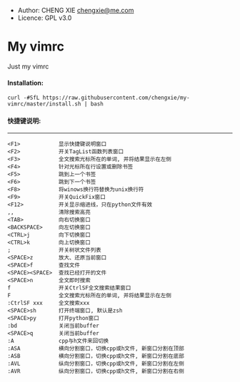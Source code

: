 * Author:  CHENG XIE <chengxie@me.com>
* Licence: GPL v3.0

# My vimrc
Just my vimrc

#### Installation:
```
curl -#SfL https://raw.githubusercontent.com/chengxie/my-vimrc/master/install.sh | bash
```
#### 快捷键说明:
---------------------------------------------------------------------------------------
```
<F1>            显示快捷键说明窗口
<F2>            开关TagList函数列表窗口
<F3>            全文搜索光标所在的单词, 并将结果显示在左侧
<F4>            针对光标所在行设置或删除书签
<F5>            跳到上一个书签
<F6>            跳到下一个书签
<F8>            将winows换行符替换为unix换行符
<F9>            开关QuickFix窗口
<F12>           开关显示缩进线，只在python文件有效
,,              清除搜索高亮
<TAB>           向右切换窗口
<BACKSPACE>     向左切换窗口
<CTRL>j         向下切换窗口
<CTRL>k         向上切换窗口
;               开关树状文件列表
<SPACE>z        放大、还原当前窗口
<SPACE>f        查找文件
<SPACE><SPACE>  查找已经打开的文件
<SPACE>n        全文即时搜索
f               开关CtrlSF全文搜索结果窗口
F               全文搜索光标所在的单词, 并将结果显示在左侧
:CtrlSF xxx     全文搜索xxx
<SPACE>sh       打开终端窗口, 默认是zsh
<SPACE>py       打开python窗口
:bd             关闭当前buffer
<SPACE>q        关闭当前buffer
:A              cpp与h文件来回切换
:ASA            横向分割窗口，切换cpp或h文件, 新窗口分割在顶部
:ASB            横向分割窗口，切换cpp或h文件, 新窗口分割在底部
:AVL            纵向分割窗口，切换cpp或h文件, 新窗口分割在左侧
:AVR            纵向分割窗口，切换cpp或h文件, 新窗口分割在右侧
```

